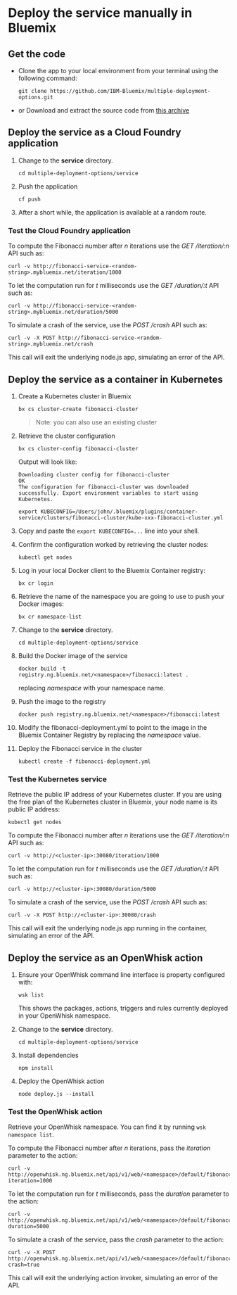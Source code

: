 # Deploy the service manually in Bluemix

## Get the code

* Clone the app to your local environment from your terminal using the following command:

   ```
   git clone https://github.com/IBM-Bluemix/multiple-deployment-options.git
   ```

* or Download and extract the source code from [this archive](https://github.com/IBM-Bluemix/multiple-deployment-options/archive/master.zip)

## Deploy the service as a Cloud Foundry application

1. Change to the **service** directory.

   ```
   cd multiple-deployment-options/service
   ```

1. Push the application

   ```
   cf push
   ```

1. After a short while, the application is available at a random route.

### Test the Cloud Foundry application

To compute the Fibonacci number after *n* iterations use the *GET /iteration/:n* API such as:

   ```
   curl -v http://fibonacci-service-<random-string>.mybluemix.net/iteration/1000
   ```

To let the computation run for *t* milliseconds use the *GET /duration/:t* API such as:

   ```
   curl -v http://fibonacci-service-<random-string>.mybluemix.net/duration/5000
   ```

To simulate a crash of the service, use the *POST /crash* API such as:

   ```
   curl -v -X POST http://fibonacci-service-<random-string>.mybluemix.net/crash
   ```

This call will exit the underlying node.js app, simulating an error of the API.

## Deploy the service as a container in Kubernetes

1. Create a Kubernetes cluster in Bluemix

   ```
   bx cs cluster-create fibonacci-cluster
   ```

   > Note: you can also use an existing cluster

1. Retrieve the cluster configuration

   ```
   bx cs cluster-config fibonacci-cluster
   ```

   Output will look like:

   ```
   Downloading cluster config for fibonacci-cluster
   OK
   The configuration for fibonacci-cluster was downloaded successfully. Export environment variables to start using Kubernetes.

   export KUBECONFIG=/Users/john/.bluemix/plugins/container-service/clusters/fibonacci-cluster/kube-xxx-fibonacci-cluster.yml
   ```

1. Copy and paste the `export KUBECONFIG=...` line into your shell.

1. Confirm the configuration worked by retrieving the cluster nodes:

   ```
   kubectl get nodes
   ```

1. Log in your local Docker client to the Bluemix Container registry:

   ```
   bx cr login
   ```

1. Retrieve the name of the namespace you are going to use to push your Docker images:

   ```
   bx cr namespace-list
   ```

1. Change to the **service** directory.

   ```
   cd multiple-deployment-options/service
   ```

1. Build the Docker image of the service

   ```
   docker build -t registry.ng.bluemix.net/<namespace>/fibonacci:latest .
   ```

   replacing *namespace* with your namespace name.

1. Push the image to the registry

   ```
   docker push registry.ng.bluemix.net/<namespace>/fibonacci:latest
   ```

1. Modify the fibonacci-deployment.yml to point to the image in the Bluemix Container Registry by replacing the *namespace* value.

1. Deploy the Fibonacci service in the cluster

   ```
   kubectl create -f fibonacci-deployment.yml
   ```

### Test the Kubernetes service

Retrieve the public IP address of your Kubernetes cluster. If you are using the free plan of the Kubernetes cluster in Bluemix, your node name is its public IP address:

   ```
   kubectl get nodes
   ```

To compute the Fibonacci number after *n* iterations use the *GET /iteration/:n* API such as:

   ```
   curl -v http://<cluster-ip>:30080/iteration/1000
   ```

To let the computation run for *t* milliseconds use the *GET /duration/:t* API such as:

   ```
   curl -v http://<cluster-ip>:30080/duration/5000
   ```

To simulate a crash of the service, use the *POST /crash* API such as:

   ```
   curl -v -X POST http://<cluster-ip>:30080/crash
   ```

This call will exit the underlying node.js app running in the container, simulating an error of the API.

## Deploy the service as an OpenWhisk action

1. Ensure your OpenWhisk command line interface is property configured with:

   ```
   wsk list
   ```

   This shows the packages, actions, triggers and rules currently deployed in your OpenWhisk namespace.

1. Change to the **service** directory.

   ```
   cd multiple-deployment-options/service
   ```

1. Install dependencies

   ```
   npm install
   ```

1. Deploy the OpenWhisk action

   ```
   node deploy.js --install
   ```

### Test the OpenWhisk action

Retrieve your OpenWhisk namespace. You can find it by running `wsk namespace list`.

To compute the Fibonacci number after *n* iterations, pass the *iteration* parameter to the action:

   ```
   curl -v http://openwhisk.ng.bluemix.net/api/v1/web/<namespace>/default/fibonacci?iteration=1000
   ```

To let the computation run for *t* milliseconds, pass the *duration* parameter to the action:

   ```
   curl -v http://openwhisk.ng.bluemix.net/api/v1/web/<namespace>/default/fibonacci?duration=5000
   ```

To simulate a crash of the service, pass the *crash* parameter to the action:

   ```
   curl -v -X POST http://openwhisk.ng.bluemix.net/api/v1/web/<namespace>/default/fibonacci?crash=true
   ```

This call will exit the underlying action invoker, simulating an error of the API.
